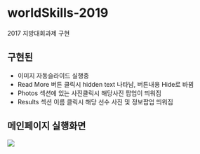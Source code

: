 # worldSkills-2019
2017 지방대회과제 구현

<h2>구현된 </h2>
<ul>
  <li>이미지 자동슬라이드 실행중</li>
  <li>Read More 버튼 클릭시 hidden text 나타남, 버튼내용 Hide로 바뀜</li>
  <li>Photos 섹션에 있는 사진클릭시 해당사진 팝업이 띄워짐</li>
  <li>Results 섹션 이름 클릭시 해당 선수 사진 및 정보팝업 띄워짐</li>
</ul>
<h2>메인페이지 실행화면</h2>
<img src="https://user-images.githubusercontent.com/51257552/103619414-08a91a00-4f75-11eb-88f2-f5298483d573.png"></img>
